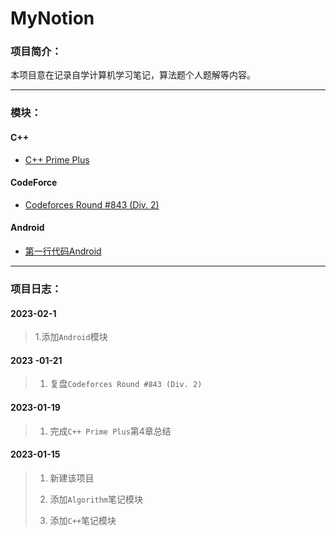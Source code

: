 # MyNotion
### 项目简介：
本项目意在记录自学计算机学习笔记，算法题个人题解等内容。

---

### 模块：

#### C++

* [C++ Prime Plus](https://github.com/TiredAce/MyNotion/tree/master/C%2B%2B%E7%AC%94%E8%AE%B0/C%2B%2B%20Prime%20Plus)

#### CodeForce

* [Codeforces Round #843 (Div. 2)](https://github.com/TiredAce/MyNotion/blob/master/Algorithm%E7%AC%94%E8%AE%B0/codeforces/Codeforces%20Round%20%23843%20(Div.%202)/Codeforces%20Round%20%23843%20(Div.%202).md)

#### Android

* [第一行代码Android](https://github.com/TiredAce/MyNotion/tree/master/Android/%E7%AC%AC%E4%B8%80%E8%A1%8C%E4%BB%A3%E7%A0%81Android/%E7%AC%AC%E4%B8%80%E8%A1%8C%E4%BB%A3%E7%A0%81Android)

---

### 项目日志：

#### 2023-02-1

> 1.添加`Android`模块

#### 2023 -01-21

>1. 复盘`Codeforces Round #843 (Div. 2)`

#### 2023-01-19

>1. 完成`C++ Prime Plus`第4章总结

#### 2023-01-15

> 1. 新建该项目
>
> 2. 添加`Algorithm`笔记模块
>
> 3. 添加`C++`笔记模块
